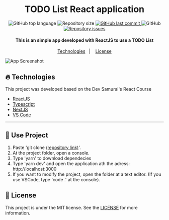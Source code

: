<h1 align="center">
    TODO List React application
</h1>

<p align="center">
  <img alt="GitHub top language" src="https://img.shields.io/github/languages/top/WaltherFernandes/todo-reactjs?style=for-the-badge">

  <!-- <a href="https://www.codacy.com/app/lukemorales/bancointer?utm_source=github.com&amp;utm_medium=referral&amp;utm_content=lukemorales/bancointer&amp;utm_campaign=Badge_Grade">
    <img alt="Codacy grade" src="https://img.shields.io/codacy/grade/4997e01df18f4441aae384fc60aa4daa.svg">
  </a> -->

  <img alt="Repository size" src="https://img.shields.io/github/repo-size/WaltherFernandes/todo-reactjs?style=for-the-badge">
  <a href="https://github.com/WaltherFernandes/todo-reactjs/commits">
    <img alt="GitHub last commit" src="https://img.shields.io/github/last-commit/WaltherFernandes/todo-reactjs?style=for-the-badge">
  </a>

  <img alt="GitHub" src="https://img.shields.io/github/license/WaltherFernandes/todo-reactjs?style=for-the-badge">

  <a href="https://github.com/lukemorales/bancointer/issues">
    <img alt="Repository issues" src="https://img.shields.io/github/issues/WaltherFernandes/todo-reactjs?style=for-the-badge">
  </a>

  
</p>

<h4 align="center">
    This is an simple app developed with ReactJS to use a TODO List
</h4>

<p align="center">
  <a href="#fire-technologies">Technologies</a>&nbsp;&nbsp;&nbsp;|&nbsp;&nbsp;&nbsp;
  <a href="#memo-license">License</a>
</p>

![App Screenshot](https://i.imgur.com/PLZkwSJ.png)

## :fire: Technologies

This project was developed based on the Dev Samurai's React Course

- [ReactJS](https://reactjs.org/)
- [Typescript][ts]
- [NextJS](https://nextjs.org/)
- [VS Code][vscode]

---

## :book: Use Project
1. Paste 'git clone [(repository link)](https://github.com/WaltherFernandes/todo-reactjs.git)'.
2. At the project folder, open a console.
3. Type 'yarn' to download dependecies
4. Type 'yarn dev' and open the application ath the adress: http://localhost:3000
5. If you want to modify the project, open the folder at a text editor. (If you use VSCode, type 'code .' at the console).

## :memo: License

This project is under the MIT license. See the [LICENSE](https://github.com/WaltherFernandes/todo-reactjs/blob/main/LICENSE) for more information.


[ts]: https://www.typescriptlang.org
[vscode]: https://code.visualstudio.com/